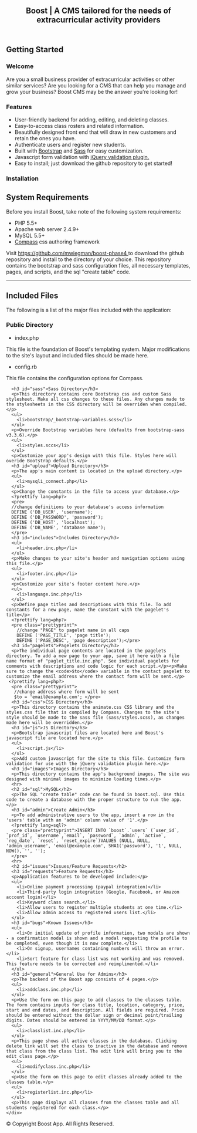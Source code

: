 
<html>

<body>
<div class="wrapper">
<header>
  <div class="container">
    <h2 class="lone-header">Boost | A CMS tailored for the needs of extracurricular activity providers</h2>
  </div>
</header>
<section>
  <div class="container">
    <div class="docs-content">
      <h2 id="start"> Getting Started</h2>
      <h3 id="welcome"> Welcome</h3>
      <p>Are you a small business provider of extracurricular activities or other similar services? Are you looking for a CMS that can help you manage and grow your business? Boost CMS may be the answer you're looking for!</p>
      <h3 id="features"> Features</h3>
      <ul>
        <li>User-friendly backend for adding, editing, and deleting classes.</li>
        <li>Easy-to-access class rosters and related information.</li>
        <li>Beautifully designed front end that will draw in new customers and retain the ones you have.</li>
        <li>Authenticate users and register new students.</li>
        <li>Built with <a href="http://getbootstrap.com/">Bootstrap</a> and <a href="http://sass-lang.com/">Sass</a> for easy customization.</li>
        <li>Javascript form validation with <a href="https://jqueryvalidation.org/">jQuery validation plugin.</a></li>
        <li>Easy to install; just download the github repository to get started!</li>        
      </ul>
      <h3 id="install">Installation</h3>
      <h2>System Requirements</h2>
      <p>Before you install Boost, take note of the following system requirements:</p>
      <ul>
        <li>PHP 5.5+</li>
        <li>Apache web server 2.4.9+</li>
        <li>MySQL 5.5+</li>
        <li><a href="http://compass-style.org/">Compass</a> css authoring framework</li>        
      </ul>
      <p> Visit <a href="https://github.com/mwiegman/boost-phase4">https://github.com/mwiegman/boost-phase4 </a>to download the github repository and install to the directory of your choice. This repository contains the bootstrap and sass configuration files, all necessary templates, pages, and scripts, and the sql "create table" code.</p> 
      <hr>
      <h2 id="includes">Included Files</h2>
      <p> The following is a list of the major files included with the application:</p>
      <h3 id="public">Public Directory</h3>
      <ul>
        <li>index.php</li>
      </ul>     
      <p>This file is the foundation of Boost's templating system. Major modifications to the site's layout and included files should be made here.</p>      
      <ul>
        <li>config.rb</li>
      </ul>
      <p>This file contains the configuration options for Compass.</p>
      
      <h3 id="sass">Sass Directory</h3>
      <p>This directory contains core Bootstrap css and custom Sass stylesheet. Make all css changes to these files. Any changes made to the stylesheets in the CSS directory will be overriden when compiled.</p>
      <ul>
        <li>bootstrap/_bootstrap-variables.scss</li>
      </ul>
      <p>Override Bootstrap variables here (defaults from bootstrap-sass v3.3.6).</p>      
      <ul>
        <li>styles.sccs</li>
      </ul>
      <p>Customize your app's design with this file. Styles here will overide Bootstrap defaults.</p>
      <h3 id="upload">Upload Directory</h3>
      <p>The app's main content is located in the upload directory.</p>
      <ul>
        <li>mysqli_connect.php</li>
      </ul>
      <p>Change the constants in the file to access your database.</p>
      <?prettify lang=php?>   
      <pre>
      //change definitions to your database's access information
      DEFINE ('DB_USER', 'username');
      DEFINE ('DB_PASSWORD', 'password');
      DEFINE ('DB_HOST', 'localhost');
      DEFINE ('DB_NAME', 'database name');
      </pre>
      <h3 id="includes">Includes Directory</h3>
      <ul>
        <li>header.inc.php</li>
      </ul>
      <p>Make changes to your site's header and navigation options using this file.</p>
      <ul>
        <li>footer.inc.php</li>
      </ul>
      <p>Customize your site's footer content here.</p>
      <ul>
        <li>language.inc.php</li>
      </ul>
      <p>Define page titles and descriptions with this file. To add constants for a new page, name the constant with the pagelet's title</p>
      <?prettify lang=php?>    
      <pre class="prettyprint">
        //change "PAGE" to pagelet name in all caps
        DEFINE ('PAGE_TITLE', 'page title'); 
        DEFINE ('PAGE_DESC', 'page description');</pre> 
      <h3 id="pagelets">Pagelets Directory</h3>
      <p>The individual page contents are located in the pagelets directory. To add a new page to your app, save it here with a file name format of "paglet_title.inc.php". See individual pagelets for comments with descriptions and code logic for each script.</p><p>Make sure to change the <code>$to</code> variable in the contact pagelet to customize the email address where the contact form will be sent.</p>      
     <?prettify lang=php?>    
      <pre class="prettyprint">
       //change address where form will be sent
       $to = 'email@example.com'; </pre> 
      <h3 id="css">CSS Directory</h3>
      <p>This directory contains the animate.css CSS library and the styles.css file that is compiled by Compass. Changes to the site's style should be made to the sass file (sass/styles.scss), as changes made here will be overridden.</p> 
      <h3 id="js">JS Directory</h3>
      <p>Bootstrap javascript files are located here and Boost's javascript file are located here.</p>
      <ul>
        <li>script.js</li>       
      </ul>
      <p>Add custom javascript for the site to this file. Customize form validation for use with the jQuery validation plugin here.</p>
      <h3 id="images">Images Directory</h3>
      <p>This directory contains the app's background images. The site was designed with minimal images to minimize loading times.</p>
      <hr>
      <h2 id="sql">MySQL</h2>
      <p>The SQL "create table" code can be found in boost.sql. Use this code to create a database with the proper structure to run the app.</p>
      <h3 id="admin">Create Admin</h3>
      <p>To add administrative users to the app, insert a row in the 'users' table with an 'admin' column value of '1'.</p>
      <?prettify lang=sql?>
      <pre class="prettyprint">INSERT INTO `boost`.`users` (`user_id`, `prof_id`, `username`,`email`, `password`, `admin`, `active`, `reg_date`, `reset`, `reset_expire`)VALUES (NULL, NULL, 'admin_username', 'email@example.com', SHA1('password'), '1', NULL, NOW(), '', '');
      </pre>
      <hr>
      <h2 id="issues">Issues/Feature Requests</h2>
      <h3 id="requests">Feature Requests</h3>
      <p>Application features to be developed include:</p>
      <ul>
        <li>Online payment processing (paypal integration)</li>
        <li>Third-party login integration (Google, Facebook, or Amazon account login)</li>
        <li>Keyword class search.</li>
        <li>Allow users to register multiple students at one time.</li>
        <li>Allow admin access to registered users list.</li>
      </ul>
      <h3 id="bugs">Known Issues</h3>
      <ul>
        <li>On initial update of profile information, two modals are shown - a confirmation modal is shown and a modal requesting the profile to be completed, even though it is now complete.</li>
        <li>On signup, usernames containing numbers will throw an error.</li>
        <li>Sort feature for class list was not working and was removed. This feature needs to be corrected and reimplimented.</li>        
      </ul>
      <h3 id="general">General Use for Admins</h3>
      <p>The backend of the Boost app consists of 4 pages.</p>
      <ul>
        <li>addclass.inc.php</li>
      </ul>
      <p>Use the form on this page to add classes to the classes table. The form contains inputs for class title, location, category, price, start and end dates, and description. All fields are required. Price should be entered without the dollar sign or decimal point/trailing digits. Dates should be entered in YYYY/MM/DD format.</p>
      <ul>
        <li>classlist.inc.php</li>
      </ul>
      <p>This page shows all active classes in the database. Clicking delete link will set the class to inactive in the database and remove that class from the class list. The edit link will bring you to the edit class page.</p>
      <ul>
        <li>modifyclass.inc.php</li>
      </ul>
      <p>Use the form on this page to edit classes already added to the classes table.</p>
      <ul>
        <li>registerlist.inc.php</li>
      </ul>
      <p>This page displays all classes from the classes table and all students registered for each class.</p>
    </div>
  </div>
</section>

<footer>
  <div>
    <p> &copy; Copyright Boost App. All Rights Reserved.</p>
  </div>
</footer>
</div>
<script src="js/jquery.min.js"></script> 
<script src="https://cdn.rawgit.com/google/code-prettify/master/loader/run_prettify.js?skin=desert"></script>
</body>
</html>

